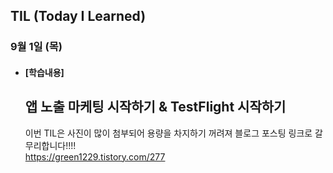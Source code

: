 ## TIL (Today I Learned)

### 9월 1일 (목)   

- #### [학습내용] 
  ## 앱 노출 마케팅 시작하기 & TestFlight 시작하기
  이번 TIL은 사진이 많이 첨부되어 용량을 차지하기 꺼려져 블로그 포스팅 링크로 갈무리합니다!!!!                      
  https://green1229.tistory.com/277
